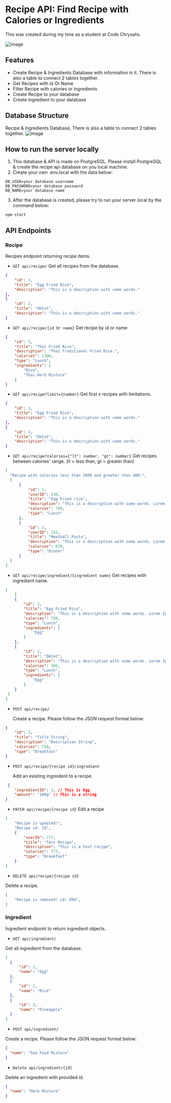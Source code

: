 # Recipe API: Find Recipe with Calories or Ingredients

This was created during my time as a student at Code Chrysalis.

![image](./images/top.jpeg)

## Features

- Create Recipe & Ingredients Database with information in it. There is also a table to connect 2 tables together.
- Get Recipes with id Or Name
- Filter Recipe with calories or ingredients
- Create Recipe to your database
- Create Ingredient to your database

## Database Structure

Recipe & Ingredients Database, There is also a table to connect 2 tables together.
![image](./images/recipe_db_structure.png)

## How to run the server locally

1. This database & API is made on PostgreSQL. Please install PostgreSQL & create the recipe api database on you local machine.
2. Create your own .env.local with the data below:

```
DB_USER=your database username
DB_PASSWORD=your database password
DB_NAME=your database name
```

3. After the database is created, please try to run your server local by the command below:

```
npm start
```

## API Endpoints

### Recipe

Recipes endpoint returning recipe items.

- `GET api/recipe/`
  Get all recipes from the database.

```JSON
{
    "id": 1,
    "title": "Egg Fried Rice",
    "description": "This is a description with some words."
},
{
    "id": 2,
    "title": "Omlet",
    "description": "This is a description with some words."
}
```

- `GET api/recipe/{id Or name}`
  Get recipe by id or name

```JSON
{
    "id": 5,
    "title": "Thai Fried Rice",
    "description": "Thai Traditional Fried Rice.",
    "calories": 1300,
    "type": "Lunch",
    "ingredients": [
        "Rice",
        "Thai Herb Mixture"
    ]
}
```

- `GET api/recipe?limit={number}`
  Get first x recipes with limitations.

```JSON
{
    "id": 1,
    "title": "Egg Fried Rice",
    "description": "This is a description with some words."
},
{
    "id": 2,
    "title": "Omlet",
    "description": "This is a description with some words."
}
```

- `GET api/recipe?calories={"lt": number, "gt": number}`
  Get recipes between calories' range.
  (lt = less than, gt = greater than)

```JSON
[
  "Recipe with calories less than 2000 and greater than 400:",
  [
      {
          "id": 1,
          "userID": 140,
          "title": "Egg Fried rice",
          "description": "This is a description with some words. Lorem Ipsum........",
          "calories": 750,
          "type": "Lunch"
      },
      {
          "id": 3,
          "userID": 142,
          "title": "Meatball Pasta",
          "description": "This is a description with some words. Lorem Ipsum........",
          "calories": 670,
          "type": "Dinner"
      }
  ]
]
```

- `GET api/recipe/ingredient/{ingredient name}`
  Get recipes with ingredient name.

```JSON
[
    [
    {
        "id": 1,
        "title": "Egg Fried Rice",
        "description": "This is a description with some words. Lorem Ipsum........",
        "calories": 750,
        "type": "Lunch",
        "ingredients": [
            "Egg"
        ]
    },
    {
        "id": 2,
        "title": "Omlet",
        "description": "This is a description with some words. Lorem Ipsum........",
        "calories": 300,
        "type": "Lunch",
        "ingredients": [
            "Egg"
        ]
    }
 ]
]
```

- `POST api/recipe/`

  Create a recipe. Please follow the JSON request format below:

```JSON
{
    "id": 1,
    "title": "Title String",
    "description": "Description String",
    "calories": 750,
    "type": "Breakfast"
}
```

- `POST api/recipe/{recipe id}/ingredient`

  Add an existing ingreident to a recipe.

```JSON
 {
    "ingredientID": 1, // This is Egg
    "amount": "100g" // This is a string
}
```

- `PATCH api/recipe/{recipe id}`
  Edit a recipe

```JSON
[
    "Recipe is updated!",
    "Recipe id: 10",
    {
        "userID": 777,
        "title": "Test Recipe",
        "description": "This is a test recipe",
        "calories": 777,
        "type": "Breakfast"
    }
]
```

- `DELETE api/recipe/{recipe id}`

Delete a recipe.

```JSON
[
    "Recipe is removed! id: 999",
]
```

### Ingredient

Ingredient endpoint to return ingredient objects.

- `GET api/ingredient/`

Get all ingredient from the database.

```JSON
[
  {
      "id": 1,
      "name": "Egg"
  },
  {
      "id": 2,
      "name": "Rice"
  },
  {
      "id": 3,
      "name": "Pineapple"
  }
]
```

- `POST api/ingredient/`

Create a recipe. Please follow the JSON request format below:

```JSON
{
  "name": "Sea Food Mixture"
}
```

- `Delete api/ingredient/{id}`

Delete an ingredient with provided id.

```JSON
{
  "name": "Herb Mixture"
}
```
